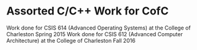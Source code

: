 # Assorted C/C++ Work for CofC

Work done for CSIS 614 (Advanced Operating Systems) at the College of Charleston
Spring 2015
Work done for CSIS 612 (Advanced Computer Architecture) at the College of Charleston
Fall 2016
